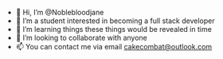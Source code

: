 - 👋 Hi, I’m @Noblebloodjane
- 👀 I’m a student interested in becoming a full stack developer 
- 🌱 I’m learning things these things would be revealed in time
- 💞️ I’m looking to collaborate with anyone 
- 📫 You can contact me via email cakecombat@outlook.com 

<!---
Noblebloodjane/Noblebloodjane is a ✨ special ✨ repository because its `README.md` (this file) appears on your GitHub profile.
You can click the Preview link to take a look at your changes.
--->
